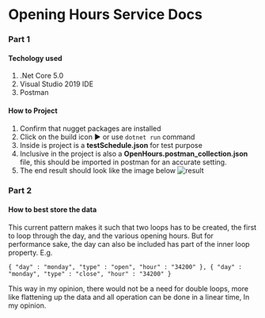 ﻿# Opening Hours Service Docs

### Part 1
#### Techology used
1. .Net Core 5.0
2. Visual Studio 2019 IDE
3. Postman

#### How to Project
1. Confirm that nugget packages are installed
2. Click on the build icon ▶ or use `dotnet run` command
3. Inside is project is a **testSchedule.json** for test purpose
4. Inclusive in the project is also a **OpenHours.postman_collection.json**
file, this should be imported in postman for an accurate setting.
5. The end result should look like the image below
![result](https://res.cloudinary.com/bookstand/image/upload/v1622706740/result_s0fy6a.png)


### Part 2
#### How to best store the data
This current pattern makes it such that two loops has to be created, the first to loop through
the day, and the various opening hours. 
But for performance sake, the day can also be included has part of the inner loop property.
E.g.

`{
    "day" : "monday",
    "type" : "open",
    "hour" : "34200"
 },
{
    "day" : "monday",
    "type" : "close",
    "hour" : "34200"
}
`

This way in my opinion, there would not be a need for double loops, more like 
flattening up the data and all operation can be done in a linear time, In my opinion.